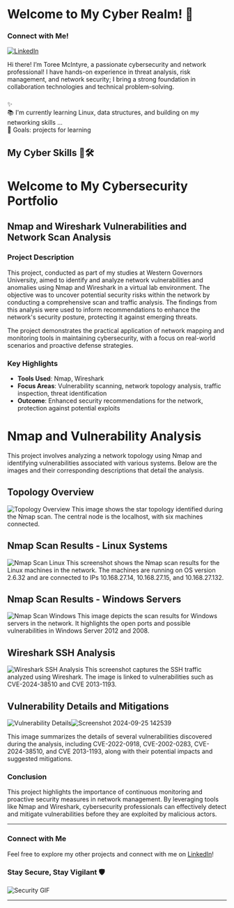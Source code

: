 # Welcome to My Cyber Realm! 👾</h1>

###
### Connect with Me!

[![LinkedIn](https://img.shields.io/badge/LinkedIn-Connect-blue?style=flat-square&logo=linkedin)](https://www.linkedin.com/in/toree-mcintyre-739095211/)

Hi there! I’m Toree McIntyre, a passionate cybersecurity and network professional! I have hands-on experience in threat analysis, risk management, and network security; I bring a strong foundation in collaboration technologies and technical problem-solving. 
###

<p align="left">✨  <br>📚 I'm currently learning Linux, data structures, and building on my networking skills  ...<br>🎯 Goals: projects for learning 

###


<h2 align="left">My Cyber Skills 🧠🛠️</h2>


# Welcome to My Cybersecurity Portfolio

## Nmap and Wireshark Vulnerabilities and Network Scan Analysis

### Project Description
This project, conducted as part of my studies at Western Governors University, aimed to identify and analyze network vulnerabilities and anomalies using Nmap and Wireshark in a virtual lab environment. The objective was to uncover potential security risks within the network by conducting a comprehensive scan and traffic analysis. The findings from this analysis were used to inform recommendations to enhance the network's security posture, protecting it against emerging threats.

The project demonstrates the practical application of network mapping and monitoring tools in maintaining cybersecurity, with a focus on real-world scenarios and proactive defense strategies.

### Key Highlights

- **Tools Used**: Nmap, Wireshark
- **Focus Areas**: Vulnerability scanning, network topology analysis, traffic inspection, threat identification
- **Outcome**: Enhanced security recommendations for the network, protection against potential exploits
# Nmap and Vulnerability Analysis

This project involves analyzing a network topology using Nmap and identifying vulnerabilities associated with various systems. Below are the images and their corresponding descriptions that detail the analysis.

## Topology Overview
![Topology Overview](https://github.com/tmac997/tmac997/blob/main/Screenshot%202024-08-20%20214535.jpg)
This image shows the star topology identified during the Nmap scan. The central node is the localhost, with six machines connected.

## Nmap Scan Results - Linux Systems
![Nmap Scan Linux](https://github.com/tmac997/tmac997/blob/main/Screenshot%202024-08-02%20150621%20-%20Copy.jpg)
This screenshot shows the Nmap scan results for the Linux machines in the network. The machines are running on OS version 2.6.32 and are connected to IPs 10.168.27.14, 10.168.27.15, and 10.168.27.132.

## Nmap Scan Results - Windows Servers
![Nmap Scan Windows](https://github.com/tmac997/tmac997/blob/main/Screenshot%202024-07-31%20224856%20-%20Copy.jpg)
This image depicts the scan results for Windows servers in the network. It highlights the open ports and possible vulnerabilities in Windows Server 2012 and 2008.

## Wireshark SSH Analysis
![Wireshark SSH Analysis](https://github.com/tmac997/tmac997/blob/main/Screenshot%202024-08-02%20163035.jpg)
This screenshot captures the SSH traffic analyzed using Wireshark. The image is linked to vulnerabilities such as CVE-2024-38510 and CVE 2013-1193.

## Vulnerability Details and Mitigations
![Vulnerability Details](https://github.com/tmac997/tmac997/blob/main/Screenshot%202024-08-20%20214529%20-%20Copy.jpg)![Screenshot 2024-09-25 142539](https://github.com/user-attachments/assets/f72ab90e-c47b-482a-80ae-59a534e1e5ce)



This image summarizes the details of several vulnerabilities discovered during the analysis, including CVE-2022-0918, CVE-2002-0283, CVE-2024-38510, and CVE 2013-1193, along with their potential impacts and suggested mitigations.




### Conclusion
This project highlights the importance of continuous monitoring and proactive security measures in network management. By leveraging tools like Nmap and Wireshark, cybersecurity professionals can effectively detect and mitigate vulnerabilities before they are exploited by malicious actors.

---

### Connect with Me

Feel free to explore my other projects and connect with me on [LinkedIn](https://www.linkedin.com/in/toree-mcintyre-739095211/)!









### Stay Secure, Stay Vigilant 🛡️
![Security GIF](https://media.giphy.com/media/l2JhOVm6TDbEo7mRO/giphy.gif)

---









